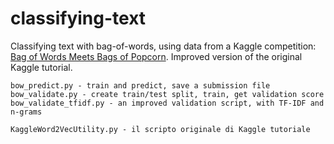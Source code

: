 # classifying-text

Classifying text with bag-of-words, using data from a Kaggle competition: [Bag of Words Meets Bags of Popcorn](https://www.kaggle.com/c/word2vec-nlp-tutorial/data). Improved version of the original Kaggle tutorial.

	bow_predict.py - train and predict, save a submission file
	bow_validate.py - create train/test split, train, get validation score
	bow_validate_tfidf.py - an improved validation script, with TF-IDF and n-grams
	
	KaggleWord2VecUtility.py - il scripto originale di Kaggle tutoriale
	